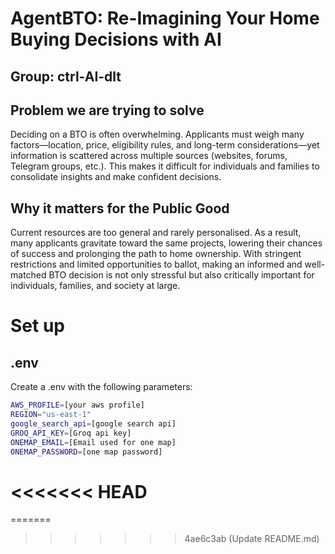 # AgentBTO: Re-Imagining Your Home Buying Decisions with AI
## Group: ctrl-AI-dlt

## Problem we are trying to solve
Deciding on a BTO is often overwhelming. Applicants must weigh many factors—location, price, eligibility rules, and long-term considerations—yet information is scattered across multiple sources (websites, forums, Telegram groups, etc.). This makes it difficult for individuals and families to consolidate insights and make confident decisions.

## Why it matters for the Public Good
Current resources are too general and rarely personalised. As a result, many applicants gravitate toward the same projects, lowering their chances of success and prolonging the path to home ownership. With stringent restrictions and limited opportunities to ballot, making an informed and well-matched BTO decision is not only stressful but also critically important for individuals, families, and society at large.


# Set up

## .env
Create a .env with the following parameters:
```bash
AWS_PROFILE=[your aws profile]
REGION="us-east-1"
google_search_api=[google search api]
GROQ_API_KEY=[Groq api key]
ONEMAP_EMAIL=[Email used for one map]
ONEMAP_PASSWORD=[one map password]
```
<<<<<<< HEAD
=======
=======
>>>>>>> 4ae6c3ab (Update README.md)
